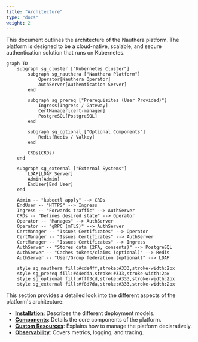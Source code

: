 ```yaml
---
title: "Architecture"
type: "docs"
weight: 2
---
```


This document outlines the architecture of the Nauthera platform. The platform is designed to be a cloud-native, scalable, and secure authentication solution that runs on Kubernetes.

```mermaid
graph TD
    subgraph sg_cluster ["Kubernetes Cluster"]
        subgraph sg_nauthera ["Nauthera Platform"]
            Operator[Nauthera Operator]
            AuthServer[Authentication Server]
        end

        subgraph sg_prereq ["Prerequisites (User Provided)"]
            Ingress[Ingress / Gateway]
            CertManager[cert-manager]
            PostgreSQL[PostgreSQL]
        end

        subgraph sg_optional ["Optional Components"]
            Redis[Redis / Valkey]
        end

        CRDs(CRDs)
    end

    subgraph sg_external ["External Systems"]
        LDAP[LDAP Server]
        Admin[Admin]
        EndUser[End User]
    end

    Admin -- "kubectl apply" --> CRDs
    EndUser -- "HTTPS" --> Ingress
    Ingress -- "Forwards traffic" --> AuthServer
    CRDs -- "Defines desired state" --> Operator
    Operator -- "Manages" --> AuthServer
    Operator -- "gRPC (mTLS)" --> AuthServer
    CertManager -- "Issues Certificates" --> Operator
    CertManager -- "Issues Certificates" --> AuthServer
    CertManager -- "Issues Certificates" --> Ingress
    AuthServer -- "Stores data (2FA, consents)" --> PostgreSQL
    AuthServer -- "Caches tokens/claims (optional)" --> Redis
    AuthServer -- "User/Group federation (optional)" --> LDAP

    style sg_nauthera fill:#cde4ff,stroke:#333,stroke-width:2px
    style sg_prereq fill:#d4edda,stroke:#333,stroke-width:2px
    style sg_optional fill:#fff3cd,stroke:#333,stroke-width:2px
    style sg_external fill:#f8d7da,stroke:#333,stroke-width:2px
```

This section provides a detailed look into the different aspects of the platform's architecture:

*   **[Installation](./installation/)**: Describes the different deployment models.
*   **[Components](./components/)**: Details the core components of the platform.
*   **[Custom Resources](./crds/)**: Explains how to manage the platform declaratively.
*   **[Observability](./observability/)**: Covers metrics, logging, and tracing.
